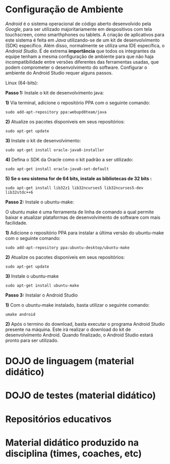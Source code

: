 # Configuração de Ambiente
*Android* é o sistema operacional de código aberto desenvolvido pela *Google*, para ser utilizado majoritariamente em despositivos com tela touchscreen, como
smarthphones ou tablets. A criação de aplicativos para este sistema é feita em _Java_ utilizando-se de um kit de desenvolvimento (SDK)
 específico. Além disso, normalmente se utiliza uma IDE específica, o *Android Studio*. É de extrema **importância** que todos os integrantes da equipe tenham a mesma configuração de ambiente para que não haja incompatibilidade entre versões diferentes das ferramentas usadas, que podem comprometer o desenvolvimento do software.
Configurar o ambiente do Android Studio requer alguns passos.

Linux (64-bits):

**Passo 1:** Instale o kit de desenvolvimento java:

**1)** Via terminal, adicione o repositório PPA com o seguinte comando:

    sudo add-apt-repository ppa:webupd8team/java

**2)** Atualize os pacotes disponíveis em seus repositórios:

    sudo apt-get update

**3)** Instale o kit de desenvolvimento:

    sudo apt-get install oracle-java8-installer

**4)** Defina o SDK da Oracle como o kit padrão a ser utilizado:

    sudo apt-get install oracle-java8-set-default

**5) Se o seu sistema for de 64 bits, instale as bibliotecas de 32 bits :**

    sudo apt-get install lib32z1 lib32ncurses5 lib32ncurses5-dev lib32stdc++6


**Passo 2:** Instale o ubuntu-make:

O ubuntu make é uma ferramenta de linha de comando a qual permite baixar e atualizar plataformas de desenvolvimento de software com mais facilidade.

**1)** Adicione o repositório PPA para instalar a última versão do ubuntu-make com o seguinte comando:

    sudo add-apt-repository ppa:ubuntu-desktop/ubuntu-make

**2)** Atualize os pacotes disponíveis em seus repositórios:

    sudo apt-get update

**3)** Instale o ubuntu-make

    sudo apt-get install ubuntu-make

**Passo 3:** Instalar o Android Studio

**1)** Com o ubuntu-make instalado, basta utilizar o seguinte comando:

    umake android

**2)** Após o termino do download, basta executar o programa Android Studio presente na máquina. Este irá realizar o download do kit de desenvolvimento
Android. Quando finalizado, o Android Studio estará pronto para ser utilizado.

# DOJO de linguagem (material didático)



# DOJO de testes (material didático)


# Repositórios educativos


# Material didático produzido na disciplina (times, coaches, etc)
